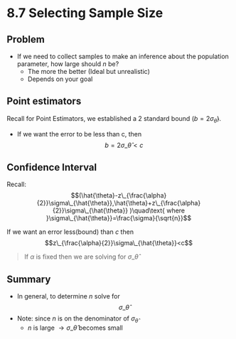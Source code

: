 # 8.7 Selecting Sample Size


## Problem
* If we need to collect samples to make an inference about the population parameter, how large should $n$ be?
    * The more the better (Ideal but unrealistic)
    * Depends on your goal
## Point estimators
Recall for Point Estimators, we established a 2 standard bound $(b = 2 \sigma_{\hat{\theta}})$.

* If we want the error to be less than c, then 
$$ b  = 2 \sigma\_{\hat{\theta}} < c$$

## Confidence Interval
Recall:
$$(\hat{\theta}-z\_{\frac{\alpha}{2}}\sigma\_{\hat{\theta}},\hat{\theta}+z\_{\frac{\alpha}{2}}\sigma\_{\hat{\theta}} )\quad\text{ where }\sigma\_{\hat{\theta}}=\frac{\sigma}{\sqrt{n}}$$

If we want an error less(bound) than $c$ then
$$z\_{\frac{\alpha}{2}}\sigma\_{\hat{\theta}}<c$$

> If $\alpha$ is fixed then we are solving for $\sigma\_{\hat{\theta}}$

## Summary
* In general, to determine $n$ solve for
$$\sigma\_{\hat{\theta}}$$
* Note: since $n$ is on the denominator of $\sigma_{\hat{\theta}}$
    * $n$ is large $\rightarrow \sigma\_{\hat{\theta}}$ becomes small 